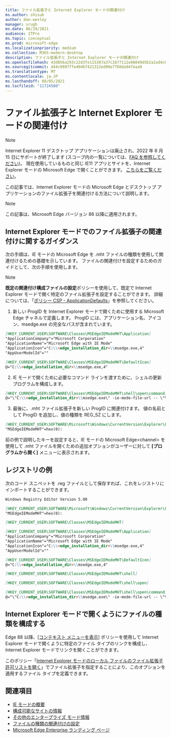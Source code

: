 ```yaml
---
title: ファイル拡張子と Internet Explorer モードの関連付け
ms.author: shisub
author: dan-wesley
manager: srugh
ms.date: 06/29/2021
audience: ITPro
ms.topic: conceptual
ms.prod: microsoft-edge
ms.localizationpriority: medium
ms.collection: M365-modern-desktop
description: ファイル拡張子と Internet Explorer モードの関連付け
ms.openlocfilehash: 43d856a293c22d3fe115387a37c2677112a96049d5b2a2ad4c6f28cb1a56cb03
ms.sourcegitcommit: d44c0997ffe40d67421312ed96e7766da947eaa0
ms.translationtype: MT
ms.contentlocale: ja-JP
ms.lasthandoff: 08/05/2021
ms.locfileid: "11724580"
---
```

# <a name="associate-file-extensions-with-internet-explorer-mode"></a>ファイル拡張子と Internet Explorer モードの関連付け

>[!Note]
> Internet Explorer 11 デスクトップ アプリケーションは廃止され、2022 年 6 月 15 日にサポートが終了します (スコープ内の一覧については、[FAQ を参照してください](https://techcommunity.microsoft.com/t5/windows-it-pro-blog/internet-explorer-11-desktop-app-retirement-faq/ba-p/2366549))。 現在使用しているものと同じ IE11 アプリとサイトを、Internet Explorer モードの Microsoft Edge で開くことができます。 [こちらをご覧ください](https://blogs.windows.com/windowsexperience/2021/05/19/the-future-of-internet-explorer-on-windows-10-is-in-microsoft-edge/)。

この記事では、Internet Explorer モードの Microsoft Edge とデスクトップ アプリケーションのファイル拡張子を関連付ける方法について説明します。

> [!NOTE]
> この記事は、Microsoft Edge バージョン 86 以降に適用されます。

## <a name="guidance-for-file-extension-association-with-internet-explorer-mode"></a>Internet Explorer モードでのファイル拡張子の関連付けに関するガイダンス

次の手順は、IE モードの Microsoft Edge を .mht ファイルの種類を使用して関連付けるための基礎を示しています。 ファイルの関連付けを設定するためのガイドとして、次の手順を使用します。

> [!NOTE]
> **既定の関連付け構成ファイルの設定**ポリシーを使用して、既定で Internet Explorer モードで開く特定のファイル拡張子を設定することができます。 詳細については、「[ポリシー CSP - ApplicationDefaults](/windows/client-management/mdm/policy-csp-applicationdefaults#applicationdefaults-defaultassociationsconfiguration)」を参照してください。

1. 新しい ProgID を Internet Explorer モードで開くために使用する Microsoft Edge チャネルで定義します。 ProgID には、アプリケーション名、アイコン、msedge.exe の完全なパスが含まれています。

```markdown
[HKEY_CURRENT_USER\SOFTWARE\Classes\MSEdgeIEModeMHT\Application]
"ApplicationCompany"="Microsoft Corporation"
"ApplicationName"="Microsoft Edge with IE Mode"
"ApplicationIcon"="C:\\<edge_installation_dir>\\msedge.exe,4"
"AppUserModelId"=""
```

```markdown
[HKEY_CURRENT_USER\SOFTWARE\Classes\MSEdgeIEModeMHT\DefaultIcon]
@="C:\\<edge_installation_dir>\\msedge.exe,4"
```

2. IE モードで開くために必要なコマンド ラインを渡すために、シェルの更新プログラムを構成します。

```markdown
[HKEY_CURRENT_USER\SOFTWARE\Classes\MSEdgeIEModeMHT\shell\open\command]
@="\"C:\\<edge_installation_dir>\\msedge.exe\" -ie-mode-file-url -- \"%1\""
```

3. 最後に、.mht ファイル拡張子を新しい ProgID に関連付けます。 値の名前として ProgID を追加し、値の種類を REG_SZ にします。

```markdown
[HKEY_CURRENT_USER\SOFTWARE\Microsoft\Windows\CurrentVersion\Explorer\FileExts\.mht\OpenWithProgids]
"MSEdgeIEModeMHT"=hex(0):
```

前の例で説明したキーを設定すると、IE モードの Microsoft Edge\<channel\> を使用して .mht ファイルを開くための追加オプションがユーザーに対して **[プログラムから開く]** メニューに表示されます。

## <a name="registry-example"></a>レジストリの例

次のコード スニペットを .reg ファイルとして保存すれば、これをレジストリにインポートすることができます。

```markdown
Windows Registry Editor Version 5.00

[HKEY_CURRENT_USER\SOFTWARE\Microsoft\Windows\CurrentVersion\Explorer\FileExts\.mht\OpenWithProgids]
"MSEdgeIEModeMHT"=hex(0):

[HKEY_CURRENT_USER\SOFTWARE\Classes\MSEdgeIEModeMHT]

[HKEY_CURRENT_USER\SOFTWARE\Classes\MSEdgeIEModeMHT\Application]
"ApplicationCompany"="Microsoft Corporation"
"ApplicationName"="Microsoft Edge with IE Mode"
"ApplicationIcon"="C:\\<edge_installation_dir>\\msedge.exe,4"
"AppUserModelId"=""

[HKEY_CURRENT_USER\SOFTWARE\Classes\MSEdgeIEModeMHT\DefaultIcon]
@="C:\\<edge_installation_dir>\\msedge.exe,4"

[HKEY_CURRENT_USER\SOFTWARE\Classes\MSEdgeIEModeMHT\shell]

[HKEY_CURRENT_USER\SOFTWARE\Classes\MSEdgeIEModeMHT\shell\open]

[HKEY_CURRENT_USER\SOFTWARE\Classes\MSEdgeIEModeMHT\shell\open\command]
@="\"C:\\<edge_installation_dir>\\msedge.exe\" -ie-mode-file-url -- \"%1\""

```

## <a name="configuring-file-types-to-open-in-internet-explorer-mode"></a>Internet Explorer モードで開くようにファイルの種類を構成する

Edge 88 以降、[[コンテキスト メニューを表示]](./microsoft-edge-policies.md#internetexplorerintegrationreloadiniemodeallowed) ポリシーを使用して Internet Explorer モードで開くように特定のファイル タイプのリンクを構成し、Internet Explorer モードでリンクを開くことができます。

このポリシー「[Internet Explorer モードのローカル ファイルのファイル拡張子許可リストを開く](./microsoft-edge-policies.md#internetexplorerintegrationlocalfileextensionallowlist)」でファイル拡張子を指定することにより、このオプションを適用するファイル タイプを定義できます。 

## <a name="see-also"></a>関連項目

- [IE モードの概要](./edge-ie-mode.md)
- [構成可能なサイトの情報](./edge-learnmore-configurable-sites-ie-mode.md)
- [その他のエンタープライズ モード情報](/internet-explorer/ie11-deploy-guide/enterprise-mode-overview-for-ie11)
- [ファイルの種類の関連付けの設定](/windows/win32/shell/fa-file-types)
- [Microsoft Edge Enterprise ランディング ページ](https://aka.ms/EdgeEnterprise)